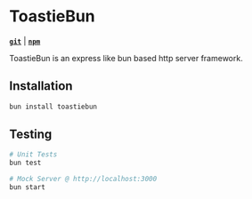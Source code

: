 # ToastieBun
[**`git`**](https://github.com/IsCoffeeTho/toastieBun) | [**`npm`**](https://www.npmjs.com/package/toastiebun)

ToastieBun is an express like bun based http server framework. 

## Installation
```bash
bun install toastiebun
```
## Testing
```bash
# Unit Tests
bun test

# Mock Server @ http://localhost:3000
bun start
```